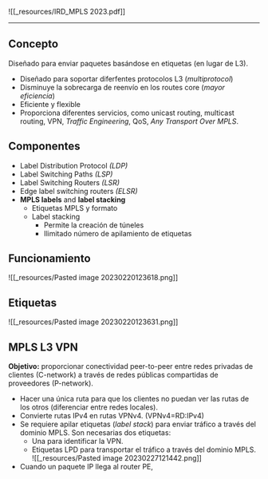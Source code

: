 ![[_resources/IRD_MPLS 2023.pdf]]

---

## Concepto
Diseñado para enviar paquetes basándose en etiquetas (en lugar de L3).

- Diseñado para soportar diferfentes protocolos L3 (*multiprotocol*)
- Disminuye la sobrecarga de reenvío en los routes core (*mayor eficiencia*)
- Eficiente y flexible
- Proporciona diferentes servicios, como unicast routing, multicast routing, VPN, *Traffic Engineering*, QoS, *Any Transport Over MPLS*.

## Componentes
- Label Distribution Protocol *(LDP)*
- Label Switching Paths *(LSP)*
- Label Switching Routers *(LSR)*
- Edge label switching routers *(ELSR)*
- **MPLS labels** and **label stacking**
	- Etiquetas MPLS y formato
	- Label stacking
		- Permite la creación de túneles
		- Ilimitado número de apilamiento de etiquetas

## Funcionamiento
![[_resources/Pasted image 20230220123618.png]]

## Etiquetas
![[_resources/Pasted image 20230220123631.png]]

## MPLS L3 VPN
**Objetivo:** proporcionar conectividad peer-to-peer entre redes privadas de clientes (C-network) a través de redes públicas compartidas de proveedores (P-network).

- Hacer una única ruta para que los clientes no puedan ver las rutas de los otros (diferenciar entre redes locales).
- Convierte rutas IPv4 en rutas VPNv4. (VPNv4=RD:IPv4)
- Se requiere apilar etiquetas (*label stack*) para enviar tráfico a través del dominio MPLS. Son necesarias dos etiquetas:
	- Una para identificar la VPN.
	- Etiquetas LPD para transportar el tráfico a través del dominio MPLS.
![[_resources/Pasted image 20230227121442.png]]
- Cuando un paquete IP llega al router PE, 